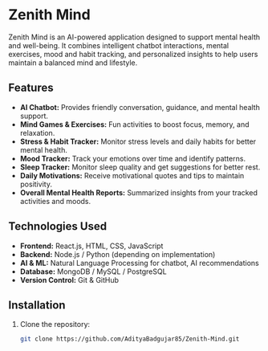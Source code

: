 # Zenith Mind

Zenith Mind is an AI-powered application designed to support mental health and well-being. It combines intelligent chatbot interactions, mental exercises, mood and habit tracking, and personalized insights to help users maintain a balanced mind and lifestyle.

## Features

- **AI Chatbot:** Provides friendly conversation, guidance, and mental health support.
- **Mind Games & Exercises:** Fun activities to boost focus, memory, and relaxation.
- **Stress & Habit Tracker:** Monitor stress levels and daily habits for better mental health.
- **Mood Tracker:** Track your emotions over time and identify patterns.
- **Sleep Tracker:** Monitor sleep quality and get suggestions for better rest.
- **Daily Motivations:** Receive motivational quotes and tips to maintain positivity.
- **Overall Mental Health Reports:** Summarized insights from your tracked activities and moods.

## Technologies Used

- **Frontend:** React.js, HTML, CSS, JavaScript  
- **Backend:** Node.js / Python (depending on implementation)  
- **AI & ML:** Natural Language Processing for chatbot, AI recommendations  
- **Database:** MongoDB / MySQL / PostgreSQL  
- **Version Control:** Git & GitHub  

## Installation

1. Clone the repository:  
   ```bash
   git clone https://github.com/AdityaBadgujar85/Zenith-Mind.git
